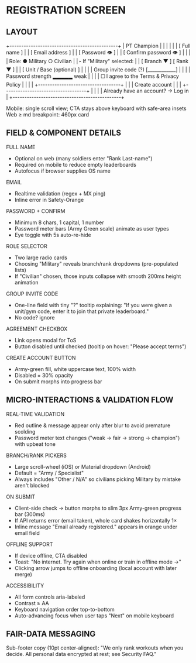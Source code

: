 REGISTRATION SCREEN
==========================================

LAYOUT
------

+----------------------------------------------+
|                PT Champion                   |
|                                              |
|                                              |
|  [ Full name ]                               |
|  [ Email address ]                           |
|  [ Password        👁 ]                      |
|  [ Confirm password 👁 ]                     |
|                                              |
|  Role:  ● Military   ○ Civilian              |
|  ▸ If "Military" selected:                   |
|       [ Branch ▼ ]  [ Rank ▼ ]               |
|       [ Unit / Base (optional) ]             |
|                                              |
|  Group invite code   (?)  [____________]     |
|                                              |
|  Password strength  ▂▂▂▂▂ weak               |
|                                              |
|  ☐  I agree to the  Terms  &  Privacy Policy |
|                                              |
|  +-----------------------------------+       |
|  |   Create account                  |       |
|  +-----------------------------------+       |
|                                              |
|  Already have an account?  →  Log in         |
+----------------------------------------------+

Mobile: single scroll view; CTA stays above keyboard with safe-area insets
Web ≥ md breakpoint: 460px card


FIELD & COMPONENT DETAILS
-------------------------

FULL NAME
- Optional on web (many soldiers enter "Rank Last-name")
- Required on mobile to reduce empty leaderboards
- Autofocus if browser supplies OS name

EMAIL
- Realtime validation (regex + MX ping)
- Inline error in Safety-Orange

PASSWORD + CONFIRM
- Minimum 8 chars, 1 capital, 1 number
- Password meter bars (Army Green scale) animate as user types
- Eye toggle with 5s auto-re-hide

ROLE SELECTOR
- Two large radio cards
- Choosing "Military" reveals branch/rank dropdowns (pre-populated lists)
- If "Civilian" chosen, those inputs collapse with smooth 200ms height animation

GROUP INVITE CODE
- One-line field with tiny "?" tooltip explaining:
  "If you were given a unit/gym code, enter it to join that private leaderboard."
- No code? ignore

AGREEMENT CHECKBOX
- Link opens modal for ToS
- Button disabled until checked (tooltip on hover: "Please accept terms")

CREATE ACCOUNT BUTTON
- Army-green fill, white uppercase text, 100% width
- Disabled = 30% opacity
- On submit morphs into progress bar


MICRO-INTERACTIONS & VALIDATION FLOW
------------------------------------

REAL-TIME VALIDATION
- Red outline & message appear only after blur to avoid premature scolding
- Password meter text changes ("weak → fair → strong → champion") with upbeat tone

BRANCH/RANK PICKERS
- Large scroll-wheel (iOS) or Material dropdown (Android)
- Default = "Army / Specialist"
- Always includes "Other / N/A" so civilians picking Military by mistake aren't blocked

ON SUBMIT
- Client-side check → button morphs to slim 3px Army-green progress bar (300ms)
- If API returns error (email taken), whole card shakes horizontally 1×
- Inline message "Email already registered." appears in orange under email field

OFFLINE SUPPORT
- If device offline, CTA disabled
- Toast: "No internet. Try again when online or train in offline mode →"
- Clicking arrow jumps to offline onboarding (local account with later merge)

ACCESSIBILITY
- All form controls aria-labeled
- Contrast ≥ AA
- Keyboard navigation order top-to-bottom
- Auto-advancing focus when user taps "Next" on mobile keyboard


FAIR-DATA MESSAGING
------------------
Sub-footer copy (10pt center-aligned):
"We only rank workouts when you decide. All personal data encrypted at rest; see Security FAQ."